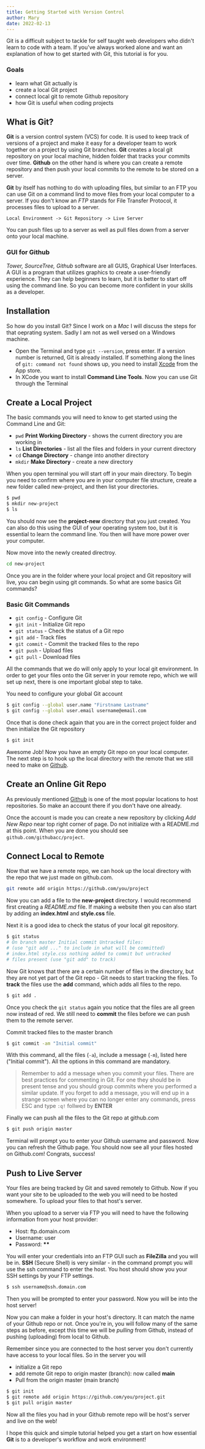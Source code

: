```yaml
---
title: Getting Started with Version Control
author: Mary
date: 2022-02-13
---
```


Git is a difficult subject to tackle for self taught web developers who didn't learn to code with a team. If you've always worked alone and want an explanation of how to get started with Git, this tutorial is for you.

### Goals

- learn what Git actually is
- create a local Git project
- connect local git to remote Github repository
- how Git is useful when coding projects

## What is Git?

**Git** is a version control system (VCS) for code. It is used to keep track of versions of a project and make it easy for a developer team to work together on a project by using Git branches. **Git** creates a local git repository on your local machine, hidden folder that tracks your commits over time. **Github** on the other hand is where you can create a remote repository and then push your local commits to the remote to be stored on a server.

**Git** by itself has nothing to do with uploading files, but similar to an FTP you can use Git on a command lind to move files from your local computer to a server. If you don't know an _FTP_ stands for File Transfer Protocol, it processes files to upload to a server.

`Local Environment -> Git Repository -> Live Server`

You can push files up to a server as well as pull files down from a server onto your local machine.

### GUI for Github

_Tower, SourceTree, Github_ software are all GUIS, Graphical User Interfaces. A GUI is a program that utilizes graphics to create a user-friendly experience. They can help beginners to learn, but it is better to start off using the command line. So you can become more confident in your skills as a developer.

## Installation

So how do you install Git? Since I work on a _Mac_ I will discuss the steps for that oeprating system. Sadly I am not as well versed on a Windows machine.

- Open the Terminal and type `git --version`, press enter. If a version number is returned, Git is already installed. If something along the lines of `git: command not found` shows up, you need to install [Xcode](https://developer.apple.com/xcode/) from the App store.
- In XCode you want to install **Command Line Tools**. Now you can use Git through the Terminal

## Create a Local Project

The basic commands you will need to know to get started using the Command Line and Git:

- `pwd` **Print Working Directory** - shows the current directory you are working in
- `ls` **List Directories** - list all the files and folders in your current directory
- `cd` **Change Directory** - change into another directory
- `mkdir` **Make Directory** - create a new directory

When you open terminal you will start off in your main directory. To begin you need to confirm where you are in your computer file structure, create a new folder called new-project, and then list your directories.

```bash
$ pwd
$ mkdir new-project
$ ls
```

You should now see the **project-new** directory that you just created. You can also do this using the GUI of your operating system too, but it is essential to learn the command line. You then will have more power over your computer.

Now move into the newly created directroy.

```bash
cd new-project
```

Once you are in the folder where your local project and Git repository will live, you can begin using git commands. So what are some basics Git commands?

### Basic Git Commands

- `git config` - Configure Git
- `git init` - Initialize Git repo
- `git status` - Check the status of a Git repo
- `git add` - Track files
- `git commit` - Commit the tracked files to the repo
- `git push` - Upload files
- `git pull` - Download files

All the commands that we do will only apply to your local git environment. In order to get your files onto the Git server in your remote repo, which we will set up next, there is one important global step to take.

You need to configure your global Git account

```bash
$ git config --global user.name "Firstname Lastname"
$ git config --global user.email username@email.com
```

Once that is done check again that you are in the correct project folder and then initialize the Git repository

```bash
$ git init
```

Awesome Job! Now you have an empty Git repo on your local computer. The next step is to hook up the local directory with the remote that we still need to make on [Github](https://github.com/).

## Create an Online Git Repo

As previously mentioned [Github](https://github.com/) is one of the most popular locations to host repositories. So make an account there if you don't have one already.

Once the account is made you can create a new repository by clicking _Add New Repo_ near top right corner of page. Do not initialize with a README.md at this point. When you are done you should see `github.com/githubacc/project`.

## Connect Local to Remote

Now that we have a remote repo, we can hook up the local directory with the repo that we just made on github.com.

```bash
git remote add origin https://github.com/you/project
```

Now you can add a file to the **new-project** directory. I would recommend first creating a _README.md_ file. If making a website then you can also start by adding an **index.html** and **style.css** file.

Next it is a good idea to check the status of your local git repository.

```bash
$ git status
# On branch master Initial commit Untracked files:
# (use "git add ..." to include in what will be committed)
# index.html style.css nothing added to commit but untracked
# files present (use "git add" to track)
```

Now Git knows that there are a certain number of files in the directory, but they are not yet part of the Git repo - Git needs to start tracking the files. To **track** the files use the **add** command, which adds all files to the repo.

```bash
$ git add .
```

Once you check the `git status` again you notice that the files are all green now instead of red. We still need to **commit** the files before we can push them to the remote server.

Commit tracked files to the master branch

```bash
$ git commit -am "Initial commit"
```

With this command, all the files (`-a`), include a message (`-m`), listed here ("Initial commit"). All the options in this command are mandatory.

> Remember to add a message when you commit your files. There are best practices for commenting in Git. For one they should be in present tense and you should group commits where you performed a similar update. If you forget to add a message, you will end up in a strange screen where you can no longer enter any commands, press ESC and type `:q!` follwed by **ENTER**

Finally we can push all the files to the Git repo at github.com

```bash
$ git push origin master
```

Terminal will prompt you to enter your Github username and password. Now you can refresh the Github page. You should now see all your files hosted on Github.com! Congrats, success!

## Push to Live Server

Your files are being tracked by Git and saved remotely to Github. Now if you want your site to be uploaded to the web you will need to be hosted somewhere. To upload your files to that host's server.

When you upload to a server via FTP you will need to have the following information from your host provider:

- Host: ftp.domain.com
- Username: user
- Password: **\*\***

You will enter your credentials into an FTP GUI such as **FileZilla** and you will be in. **SSH** (Secure Shell) is very similar - in the command prompt you will use the ssh command to enter the host. You host should show you your SSH settings by your FTP settings.

```bash
$ ssh username@ssh.domain.com
```

Then you will be prompted to enter your password. Now you will be into the host server!

Now you can make a folder in your host's directory. It can match the name of your Github repo or not. Once you're in, you will follow many of the same steps as before, except this time we will be _pulling_ from Github, instead of pushing (uploading) from local to Github.

Remember since you are connected to the host server you don't currently have access to your local files. So in the server you will

- initialize a Git repo
- add remote Git repo to origin master (branch): now called **main**
- Pull from the origin master (main branch)

```bash
$ git init
$ git remote add origin https://github.com/you/project.git
$ git pull origin master
```

Now all the files you had in your Github remote repo will be host's server and live on the web!

I hope this quick and simple tutorial helped you get a start on how essential **Git** is to a developer's workflow and work environment!
